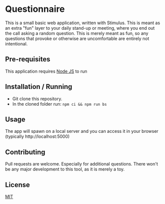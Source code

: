 # Questionnaire

This is a small basic web application, written with Stimulus.
This is meant as an extra "fun" layer to your daily stand-up or meeting, where you end out the call asking a random question.
This is merely meant as fun, so any questions that provoke or otherwise are uncomfortable are entirely not intentional.

## Pre-requisites
This application requires [Node JS](https://nodejs.org/en/) to run

## Installation / Running

- Git clone this repository.
- In the cloned folder run: `npm ci && npm run bs`

## Usage

The app will spawn on a local server and you can access it in your browser (typically http://localhost:5000)

## Contributing
Pull requests are welcome. Especially for additional questions.
There won't be any major development to this tool, as it is merely a toy.

## License
[MIT](https://choosealicense.com/licenses/mit/)
